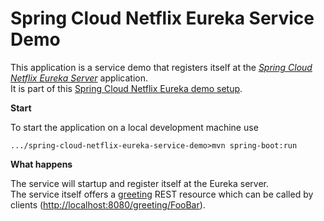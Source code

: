 # Spring Cloud Netflix Eureka Service Demo

This application is a service demo that registers itself at the _[Spring Cloud Netflix Eureka Server](../spring-cloud-netflix-eureka-server-demo)_ application.  
It is part of this [Spring Cloud Netflix Eureka demo setup](..).

**Start**

To start the application on a local development machine use

    .../spring-cloud-netflix-eureka-service-demo>mvn spring-boot:run

**What happens**

The service will startup and register itself at the Eureka server.  
The service itself offers a [greeting](src/main/java/de/frvabe/spring/spring/cloudnetflix/eureka/service/demo/rest/GreetingContr) REST resource which can be called by clients ([http://localhost:8080/greeting/FooBar](http://localhost:8080/greeting/FooBar)).
